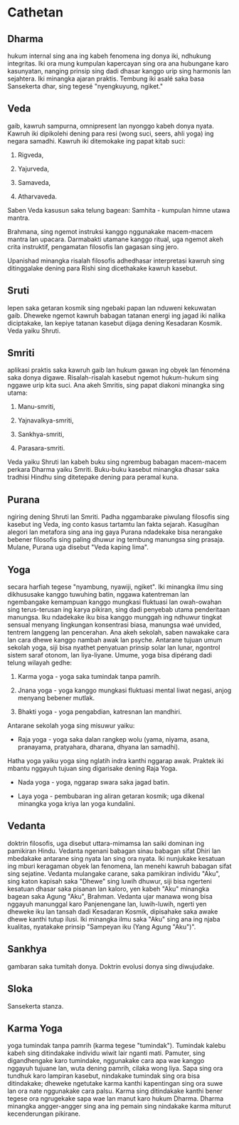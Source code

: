# Cathetan

## Dharma

hukum internal sing ana ing kabeh fenomena ing donya iki, ndhukung integritas. Iki ora mung kumpulan kapercayan sing ora ana hubungane karo kasunyatan, nanging prinsip sing dadi dhasar kanggo urip sing harmonis lan sejahtera. Iki minangka ajaran praktis. Tembung iki asalé saka basa Sansekerta dhar, sing tegesé "nyengkuyung, ngiket."

## Veda

gaib, kawruh sampurna, omnipresent lan nyonggo kabeh donya nyata. Kawruh iki dipikolehi dening para resi (wong suci, seers, ahli yoga) ing negara samadhi. Kawruh iki ditemokake ing papat kitab suci:

1. Rigveda,

2. Yajurveda,

3. Samaveda,

4. Atharvaveda.

Saben Veda kasusun saka telung bagean: Samhita - kumpulan himne utawa mantra.

Brahmana, sing ngemot instruksi kanggo nggunakake macem-macem mantra lan upacara. Darmabakti utamane kanggo ritual, uga ngemot akeh crita instruktif, pengamatan filosofis lan gagasan sing jero.

Upanishad minangka risalah filosofis adhedhasar interpretasi kawruh sing ditinggalake dening para Rishi sing dicethakake kawruh kasebut.

## Sruti

lepen saka getaran kosmik sing ngebaki papan lan nduweni kekuwatan gaib. Dheweke ngemot kawruh babagan tatanan energi ing jagad iki nalika diciptakake, lan kepiye tatanan kasebut dijaga dening Kesadaran Kosmik. Veda yaiku Shruti.

## Smriti

aplikasi praktis saka kawruh gaib lan hukum gawan ing obyek lan fénoména saka donya digawe. Risalah-risalah kasebut ngemot hukum-hukum sing nggawe urip kita suci. Ana akeh Smritis, sing papat diakoni minangka sing utama:

1. Manu-smriti,

2. Yajnavalkya-smriti,

3. Sankhya-smriti,

4. Parasara-smriti.

Veda yaiku Shruti lan kabeh buku sing ngrembug babagan macem-macem perkara Dharma yaiku Smriti. Buku-buku kasebut minangka dhasar saka tradhisi Hindhu sing ditetepake dening para peramal kuna.

## Purana

ngiring dening Shruti lan Smriti. Padha nggambarake piwulang filosofis sing kasebut ing Veda, ing conto kasus tartamtu lan fakta sejarah. Kasugihan alegori lan metafora sing ana ing gaya Purana ndadekake bisa nerangake bebener filosofis sing paling dhuwur ing tembung manungsa sing prasaja. Mulane, Purana uga disebut "Veda kaping lima".

## Yoga

secara harfiah tegese "nyambung, nyawiji, ngiket". Iki minangka ilmu sing dikhususake kanggo tuwuhing batin, nggawa katentreman lan ngembangake kemampuan kanggo mungkasi fluktuasi lan owah-owahan sing terus-terusan ing karya pikiran, sing dadi penyebab utama penderitaan manungsa. Iku ndadekake iku bisa kanggo munggah ing ndhuwur tingkat sensual menyang lingkungan konsentrasi biasa, manungsa waé unvided, tentrem langgeng lan pencerahan. Ana akeh sekolah, saben nawakake cara lan cara dhewe kanggo nambah awak lan psyche. Antarane tujuan umum sekolah yoga, siji bisa nyathet penyatuan prinsip solar lan lunar, ngontrol sistem saraf otonom, lan liya-liyane. Umume, yoga bisa dipérang dadi telung wilayah gedhe:

1. Karma yoga - yoga saka tumindak tanpa pamrih.

2. Jnana yoga - yoga kanggo mungkasi fluktuasi mental liwat negasi, anjog menyang bebener mutlak.

3. Bhakti yoga - yoga pengabdian, katresnan lan mandhiri.

Antarane sekolah yoga sing misuwur yaiku:

- Raja yoga - yoga saka dalan rangkep wolu (yama, niyama, asana, pranayama, pratyahara, dharana, dhyana lan samadhi).

Hatha yoga yaiku yoga sing nglatih indra kanthi nggarap awak. Praktek iki mbantu nggayuh tujuan sing digarisake dening Raja Yoga.

- Nada yoga - yoga, nggarap swara saka jagad batin.

- Laya yoga - pembubaran ing aliran getaran kosmik; uga dikenal minangka yoga kriya lan yoga kundalini.

## Vedanta

doktrin filosofis, uga disebut uttara-mimamsa lan saiki dominan ing pamikiran Hindu. Vedanta ngenani babagan sinau babagan sifat Dhiri lan mbedakake antarane sing nyata lan sing ora nyata. Iki nunjukake kesatuan ing mburi keragaman obyek lan fenomena, lan menehi kawruh babagan sifat sing sejatine. Vedanta mulangake carane, saka pamikiran individu "Aku", sing katon kapisah saka "Dhewe" sing luwih dhuwur, siji bisa ngerteni kesatuan dhasar saka pisanan lan kaloro, yen kabeh "Aku" minangka bagean saka Agung "Aku", Brahman. Vedanta ujar manawa wong bisa nggayuh manunggal karo Panjenengane lan, luwih-luwih, ngerti yen dheweke iku lan tansah dadi Kesadaran Kosmik, dipisahake saka awake dhewe kanthi tutup ilusi. Iki minangka ilmu saka "Aku" sing ana ing njaba kualitas, nyatakake prinsip "Sampeyan iku (Yang Agung "Aku")".

## Sankhya

gambaran saka tumitah donya. Doktrin evolusi donya sing diwujudake.

## Sloka

Sansekerta stanza.

## Karma Yoga

yoga tumindak tanpa pamrih (karma tegese "tumindak"). Tumindak kalebu kabeh sing ditindakake individu wiwit lair nganti mati. Pamuter, sing digandhengake karo tumindake, nggunakake cara apa wae kanggo nggayuh tujuane lan, wuta dening pamrih, cilaka wong liya. Sapa sing ora tundhuk karo lampiran kasebut, nindakake tumindak sing ora bisa ditindakake; dheweke ngetutake karma kanthi kapentingan sing ora suwe lan ora nate nggunakake cara palsu. Karma sing ditindakake kanthi bener tegese ora ngrugekake sapa wae lan manut karo hukum Dharma. Dharma minangka angger-angger sing ana ing pemain sing nindakake karma miturut kecenderungan pikirane.

